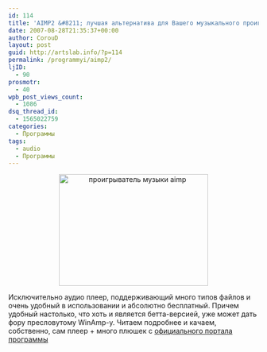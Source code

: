 ```yaml
---
id: 114
title: 'AIMP2 &#8211; лучшая альтернатива для Вашего музыкального проигрывателя'
date: 2007-08-28T21:35:37+00:00
author: CorouD
layout: post
guid: http://artslab.info/?p=114
permalink: /programmyi/aimp2/
ljID:
  - 90
prosmotr:
  - 40
wpb_post_views_count:
  - 1086
dsq_thread_id:
  - 1565022759
categories:
  - Программы
tags:
  - audio
  - Программы
---
```

<p style="text-align: center">
  <a href="http://artslab.info/wp-content/uploads/player_aimp.jpg"><img src="http://artslab.info/wp-content/uploads/player_aimp-300x225.jpg" alt="проигрыватель музыки aimp" title="player_aimp" width="300" height="225" class="alignnone size-medium wp-image-1380" /></a>
</p>

<p style="text-align: left">
  Исключительно аудио плеер, поддерживающий много типов файлов и очень удобный в использовании и абсолютно бесплатный. Причем удобный настолько, что хоть и является бетта-версией, уже может дать фору пресловутому WinAmp-у. Читаем подробнее и качаем, собственно, сам плеер + много плюшек с <a href="http://www.aimp.ru/" target="_blank">официального портала программы</a>
</p>